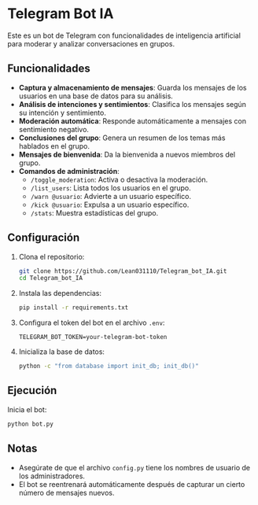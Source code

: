 # Telegram Bot IA

Este es un bot de Telegram con funcionalidades de inteligencia artificial para moderar y analizar conversaciones en grupos.

## Funcionalidades

- **Captura y almacenamiento de mensajes**: Guarda los mensajes de los usuarios en una base de datos para su análisis.
- **Análisis de intenciones y sentimientos**: Clasifica los mensajes según su intención y sentimiento.
- **Moderación automática**: Responde automáticamente a mensajes con sentimiento negativo.
- **Conclusiones del grupo**: Genera un resumen de los temas más hablados en el grupo.
- **Mensajes de bienvenida**: Da la bienvenida a nuevos miembros del grupo.
- **Comandos de administración**:
  - `/toggle_moderation`: Activa o desactiva la moderación.
  - `/list_users`: Lista todos los usuarios en el grupo.
  - `/warn @usuario`: Advierte a un usuario específico.
  - `/kick @usuario`: Expulsa a un usuario específico.
  - `/stats`: Muestra estadísticas del grupo.

## Configuración

1. Clona el repositorio:
   ```sh
   git clone https://github.com/Lean031110/Telegram_bot_IA.git
   cd Telegram_bot_IA
   ```

2. Instala las dependencias:
   ```sh
   pip install -r requirements.txt
   ```

3. Configura el token del bot en el archivo `.env`:
   ```
   TELEGRAM_BOT_TOKEN=your-telegram-bot-token
   ```

4. Inicializa la base de datos:
   ```sh
   python -c "from database import init_db; init_db()"
   ```

## Ejecución

Inicia el bot:
```sh
python bot.py
```

## Notas

- Asegúrate de que el archivo `config.py` tiene los nombres de usuario de los administradores.
- El bot se reentrenará automáticamente después de capturar un cierto número de mensajes nuevos.

